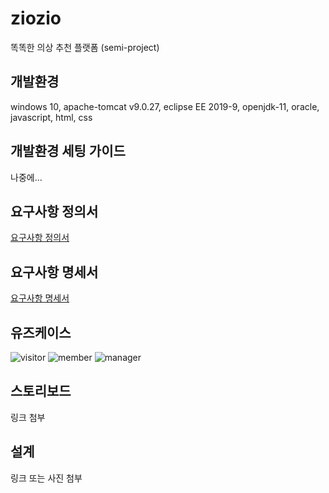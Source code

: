 # ziozio
똑똑한 의상 추천 플랫폼 (semi-project)

## 개발환경
windows 10, apache-tomcat v9.0.27, eclipse EE 2019-9, openjdk-11, oracle, javascript, html, css

## 개발환경 세팅 가이드
나중에...

## 요구사항 정의서
[요구사항 정의서](https://docs.google.com/spreadsheets/d/1oa3t7seEsTh60JEOmgY0olRsSnVOR4yWjhi9Btae1Qk/edit#gid=0)

## 요구사항 명세서
[요구사항 명세서](https://docs.google.com/spreadsheets/d/1oa3t7seEsTh60JEOmgY0olRsSnVOR4yWjhi9Btae1Qk/edit#gid=1204896733)

## 유즈케이스
![visitor](http://drive.google.com/uc?export=view&id=1yo2mr718HFiGfdQbzMbkvu7v8pg5t21S)
![member](http://drive.google.com/uc?export=view&id=1h4f690xuFhG_OnC77VpyLM-p5cOygQjl)
![manager](http://drive.google.com/uc?export=view&id=141fIidlSihQ5OSxoCPHNitjKyRdlbc0V)

## 스토리보드
링크 첨부

## 설계
링크 또는 사진 첨부
